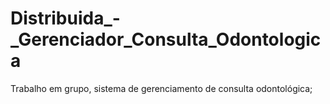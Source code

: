 # Distribuida_-_Gerenciador_Consulta_Odontologica
Trabalho em grupo, sistema de gerenciamento de consulta odontológica;
